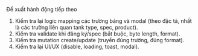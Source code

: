 Đề xuất hành động tiếp theo
1. Kiểm tra lại logic mapping các trường bảng và modal (theo đặc tả, nhất là các trường liên quan tank type, spec, product).
2. Kiểm tra validate khi đăng ký/spec (bắt buộc, byte length, format).
3. Kiểm tra mutation create/update (truyền đúng trường, đúng format).
4. Kiểm tra lại UI/UX (disable, loading, toast, modal).
